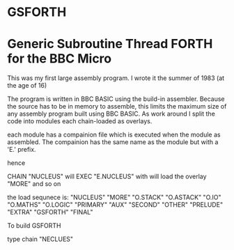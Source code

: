 # GSFORTH
Generic Subroutine Thread FORTH for the BBC Micro
=================================================

This was my first large assembly program. I wrote it the summer of 1983 (at the age of 16)

The program is written in BBC BASIC using the build-in assembler. Because the source has to be in memory to assemble, this limits the maximum size of any assembly program built using BBC BASIC. As work around I split the code into modules each chain-loaded as overlays.

each module has a compainion file which is executed when the module as assembled. The compainion has the same name as the module but with a 'E.' prefix.

hence 

CHAIN "NUCLEUS"
will EXEC "E.NUCLEUS"
with will load the overlay "MORE" and so on

the load sequnece is:
"NUCLEUS"
"MORE"
"O.STACK"
"O.ASTACK"
"O.IO"
"O.MATHS"
"O.LOGIC"
"PRIMARY"
"AUX"
"SECOND"
"OTHER"
"PRELUDE"
"EXTRA"
"GSFORTH"
"FINAL"

To build GSFORTH

type
chain "NECLUES"




